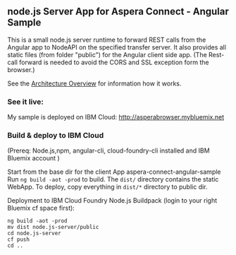 ## node.js Server App for Aspera Connect -  Angular Sample 

This is a small node.js server runtime to forward REST calls from the Angular app to NodeAPI on the specified transfer server.
It also provides all static files (from folder "public") for the Angular client side app. 
(The Rest-call forward is needed to avoid the CORS and SSL exception form the browser.)

See the [Architecture Overview](../Architecture.md) for information how it works. 

### See it live:
My sample is deployed on IBM Cloud:
http://asperabrowser.mybluemix.net

### Build & deploy to IBM Cloud
(Prereq:  Node.js,npm, angular-cli, cloud-foundry-cli installed and IBM Bluemix account )

Start from the base dir for the client App aspera-connect-angular-sample  
Run `ng build -aot -prod` to build.  The `dist/` directory contains the static WebApp. 
To deploy, copy everything in `dist/*` directory to public dir.

Deployment to IBM Cloud Foundry Node.js Buildpack (login to your right Bluemix cf space first):   
```
ng build -aot -prod
mv dist node.js-server/public 
cd node.js-server
cf push 
cd ..
``` 
